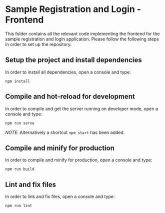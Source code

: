 # Sample Registration and Login - Frontend

This folder contains all the relevant code implementing the frontend for the sample registration and login application.
Please follow the following steps in order to set up the repository.

## Setup the project and install dependencies

In order to install all dependencies, open a console and type:

```
npm install
```

## Compile and hot-reload for development

In order to compile and get the server running on developer mode, open a console and type:

```
npm run serve
```

*NOTE*: Alternatively a shortcut `npm start` has been added.

## Compile and minify for production

In order to compile and minify for production, open a console and type:

```
npm run build
```

## Lint and fix files

In order to link and fix files, open a console and type:

```
npm run lint
```

